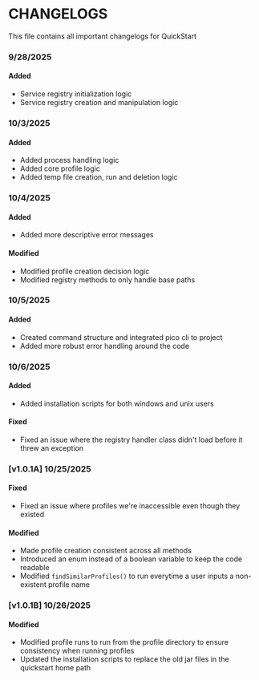 # CHANGELOGS
This file contains all important changelogs for QuickStart

### 9/28/2025
#### Added
+ Service registry initialization logic
+ Service registry creation and manipulation logic

### 10/3/2025
#### Added
+ Added process handling logic
+ Added core profile logic
+ Added temp file creation, run and deletion logic

### 10/4/2025
#### Added
+ Added more descriptive error messages

#### Modified
+ Modified profile creation decision logic
+ Modified registry methods to only handle base paths

### 10/5/2025
#### Added
+ Created command structure and integrated pico cli to project
+ Added more robust error handling around the code

### 10/6/2025
#### Added
+ Added installation scripts for both windows and unix users

#### Fixed 
+ Fixed an issue where the registry handler class didn't load before it threw an exception


### [v1.0.1A] 10/25/2025
#### Fixed
+ Fixed an issue where profiles we're inaccessible even though they existed

#### Modified
+ Made profile creation consistent across all methods
+ Introduced an enum instead of a boolean variable to keep the code readable
+ Modified `findSimilarProfiles()` to run everytime a user inputs a non-existent profile name


### [v1.0.1B] 10/26/2025
#### Modified
+ Modified profile runs to run from the profile directory to ensure consistency when running profiles
+ Updated the installation scripts to replace the old jar files in the quickstart home path 

